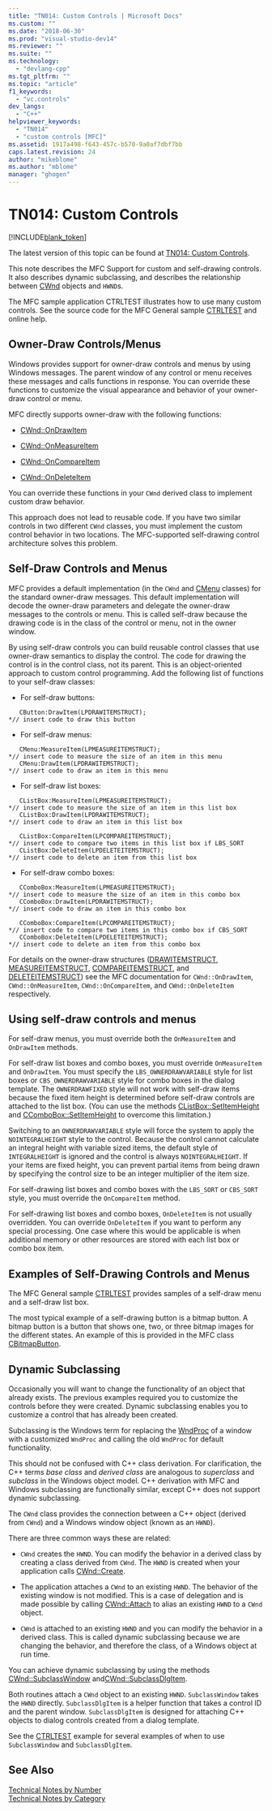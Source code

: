 ```yaml
---
title: "TN014: Custom Controls | Microsoft Docs"
ms.custom: ""
ms.date: "2018-06-30"
ms.prod: "visual-studio-dev14"
ms.reviewer: ""
ms.suite: ""
ms.technology: 
  - "devlang-cpp"
ms.tgt_pltfrm: ""
ms.topic: "article"
f1_keywords: 
  - "vc.controls"
dev_langs: 
  - "C++"
helpviewer_keywords: 
  - "TN014"
  - "custom controls [MFC]"
ms.assetid: 1917a498-f643-457c-b570-9a0af7dbf7bb
caps.latest.revision: 24
author: "mikeblome"
ms.author: "mblome"
manager: "ghogen"
---
```

# TN014: Custom Controls
[!INCLUDE[blank_token](../includes/blank-token.md)]

The latest version of this topic can be found at [TN014: Custom Controls](https://docs.microsoft.com/cpp/mfc/tn014-custom-controls).  
  
  
This note describes the MFC Support for custom and self-drawing controls. It also describes dynamic subclassing, and describes the relationship between [CWnd](../mfc/reference/cwnd-class.md) objects and `HWND`s.  
  
 The MFC sample application CTRLTEST illustrates how to use many custom controls. See the source code for the MFC General sample [CTRLTEST](../top/visual-cpp-samples.md) and online help.  
  
## Owner-Draw Controls/Menus  
 Windows provides support for owner-draw controls and menus by using Windows messages. The parent window of any control or menu receives these messages and calls functions in response. You can override these functions to customize the visual appearance and behavior of your owner-draw control or menu.  
  
 MFC directly supports owner-draw with the following functions:  
  
- [CWnd::OnDrawItem](../mfc/reference/cwnd-class.md#cwnd__ondrawitem)  
  
- [CWnd::OnMeasureItem](../mfc/reference/cwnd-class.md#cwnd__onmeasureitem)  
  
- [CWnd::OnCompareItem](../mfc/reference/cwnd-class.md#cwnd__oncompareitem)  
  
- [CWnd::OnDeleteItem](../mfc/reference/cwnd-class.md#cwnd__ondeleteitem)  
  
 You can override these functions in your `CWnd` derived class to implement custom draw behavior.  
  
 This approach does not lead to reusable code. If you have two similar controls in two different `CWnd` classes, you must implement the custom control behavior in two locations. The MFC-supported self-drawing control architecture solves this problem.  
  
## Self-Draw Controls and Menus  
 MFC provides a default implementation (in the `CWnd` and [CMenu](../mfc/reference/cmenu-class.md) classes) for the standard owner-draw messages. This default implementation will decode the owner-draw parameters and delegate the owner-draw messages to the controls or menu. This is called self-draw because the drawing code is in the class of the control or menu, not in the owner window.  
  
 By using self-draw controls you can build reusable control classes that use owner-draw semantics to display the control. The code for drawing the control is in the control class, not its parent. This is an object-oriented approach to custom control programming. Add the following list of functions to your self-draw classes:  
  
-   For self-draw buttons:  
  
 ```  
    CButton:DrawItem(LPDRAWITEMSTRUCT);
*// insert code to draw this button  
 ```  
  
-   For self-draw menus:  
  
 ```  
    CMenu:MeasureItem(LPMEASUREITEMSTRUCT);
*// insert code to measure the size of an item in this menu  
    CMenu:DrawItem(LPDRAWITEMSTRUCT);
*// insert code to draw an item in this menu  
 ```  
  
-   For self-draw list boxes:  
  
 ```  
    CListBox:MeasureItem(LPMEASUREITEMSTRUCT);
*// insert code to measure the size of an item in this list box  
    CListBox:DrawItem(LPDRAWITEMSTRUCT);
*// insert code to draw an item in this list box  
 
    CListBox:CompareItem(LPCOMPAREITEMSTRUCT);
*// insert code to compare two items in this list box if LBS_SORT  
    CListBox:DeleteItem(LPDELETEITEMSTRUCT);
*// insert code to delete an item from this list box  
 ```  
  
-   For self-draw combo boxes:  
  
 ```  
    CComboBox:MeasureItem(LPMEASUREITEMSTRUCT);
*// insert code to measure the size of an item in this combo box  
    CComboBox:DrawItem(LPDRAWITEMSTRUCT);
*// insert code to draw an item in this combo box  
 
    CComboBox:CompareItem(LPCOMPAREITEMSTRUCT);
*// insert code to compare two items in this combo box if CBS_SORT  
    CComboBox:DeleteItem(LPDELETEITEMSTRUCT);
*// insert code to delete an item from this combo box  
 ```  
  
 For details on the owner-draw structures ([DRAWITEMSTRUCT](../mfc/reference/drawitemstruct-structure.md), [MEASUREITEMSTRUCT](../mfc/reference/measureitemstruct-structure.md), [COMPAREITEMSTRUCT](../mfc/reference/compareitemstruct-structure.md), and [DELETEITEMSTRUCT](../mfc/reference/deleteitemstruct-structure.md)) see the MFC documentation for `CWnd::OnDrawItem`, `CWnd::OnMeasureItem`, `CWnd::OnCompareItem`, and `CWnd::OnDeleteItem` respectively.  
  
## Using self-draw controls and menus  
 For self-draw menus, you must override both the `OnMeasureItem` and `OnDrawItem` methods.  
  
 For self-draw list boxes and combo boxes, you must override `OnMeasureItem` and `OnDrawItem`. You must specify the `LBS_OWNERDRAWVARIABLE` style for list boxes or `CBS_OWNERDRAWVARIABLE` style for combo boxes in the dialog template. The `OWNERDRAWFIXED` style will not work with self-draw items because the fixed item height is determined before self-draw controls are attached to the list box. (You can use the methods [CListBox::SetItemHeight](../mfc/reference/clistbox-class.md#clistbox__setitemheight) and [CComboBox::SetItemHeight](../mfc/reference/ccombobox-class.md#ccombobox__setitemheight) to overcome this limitation.)  
  
 Switching to an `OWNERDRAWVARIABLE` style will force the system to apply the `NOINTEGRALHEIGHT` style to the control. Because the control cannot calculate an integral height with variable sized items, the default style of `INTEGRALHEIGHT` is ignored and the control is always `NOINTEGRALHEIGHT`. If your items are fixed height, you can prevent partial items from being drawn by specifying the control size to be an integer multiplier of the item size.  
  
 For self-drawing list boxes and combo boxes with the `LBS_SORT` or `CBS_SORT` style, you must override the `OnCompareItem` method.  
  
 For self-drawing list boxes and combo boxes, `OnDeleteItem` is not usually overridden. You can override `OnDeleteItem` if you want to perform any special processing. One case where this would be applicable is when additional memory or other resources are stored with each list box or combo box item.  
  
## Examples of Self-Drawing Controls and Menus  
 The MFC General sample [CTRLTEST](../top/visual-cpp-samples.md) provides samples of a self-draw menu and a self-draw list box.  
  
 The most typical example of a self-drawing button is a bitmap button. A bitmap button is a button that shows one, two, or three bitmap images for the different states. An example of this is provided in the MFC class [CBitmapButton](../mfc/reference/cbitmapbutton-class.md).  
  
## Dynamic Subclassing  
 Occasionally you will want to change the functionality of an object that already exists. The previous examples required you to customize the controls before they were created. Dynamic subclassing enables you to customize a control that has already been created.  
  
 Subclassing is the Windows term for replacing the [WndProc](http://msdn.microsoft.com/en-us/94ba8ffa-3c36-46d4-ac74-9bd10b1ffd26) of a window with a customized `WndProc` and calling the old `WndProc` for default functionality.  
  
 This should not be confused with C++ class derivation. For clarification, the C++ terms *base class* and *derived class* are analogous to *superclass* and *subclass* in the Windows object model. C++ derivation with MFC and Windows subclassing are functionally similar, except C++ does not support dynamic subclassing.  
  
 The `CWnd` class provides the connection between a C++ object (derived from `CWnd`) and a Windows window object (known as an `HWND`).  
  
 There are three common ways these are related:  
  
- `CWnd` creates the `HWND`. You can modify the behavior in a derived class by creating a class derived from `CWnd`. The `HWND` is created when your application calls [CWnd::Create](../mfc/reference/cwnd-class.md#cwnd__create).  
  
-   The application attaches a `CWnd` to an existing `HWND`. The behavior of the existing window is not modified. This is a case of delegation and is made possible by calling [CWnd::Attach](../mfc/reference/cwnd-class.md#cwnd__attach) to alias an existing `HWND` to a `CWnd` object.  
  
- `CWnd` is attached to an existing `HWND` and you can modify the behavior in a derived class. This is called dynamic subclassing because we are changing the behavior, and therefore the class, of a Windows object at run time.  
  
 You can achieve dynamic subclassing by using the methods [CWnd::SubclassWindow](../mfc/reference/cwnd-class.md#cwnd__subclasswindow) and[CWnd::SubclassDlgItem](../mfc/reference/cwnd-class.md#cwnd__subclassdlgitem).  
  
 Both routines attach a `CWnd` object to an existing `HWND`. `SubclassWindow` takes the `HWND` directly. `SubclassDlgItem` is a helper function that takes a control ID and the parent window. `SubclassDlgItem` is designed for attaching C++ objects to dialog controls created from a dialog template.  
  
 See the [CTRLTEST](../top/visual-cpp-samples.md) example for several examples of when to use `SubclassWindow` and `SubclassDlgItem`.  
  
## See Also  
 [Technical Notes by Number](../mfc/technical-notes-by-number.md)   
 [Technical Notes by Category](../mfc/technical-notes-by-category.md)





